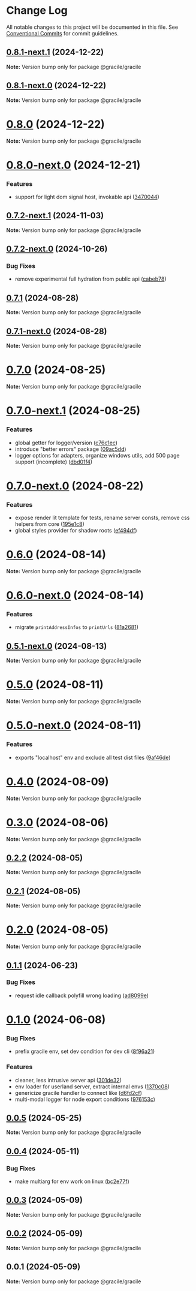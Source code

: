 # Change Log

All notable changes to this project will be documented in this file.
See [Conventional Commits](https://conventionalcommits.org) for commit guidelines.

## [0.8.1-next.1](https://github.com/gracile-web/gracile/compare/@gracile/gracile@0.8.1-next.0...@gracile/gracile@0.8.1-next.1) (2024-12-22)

**Note:** Version bump only for package @gracile/gracile

## [0.8.1-next.0](https://github.com/gracile-web/gracile/compare/@gracile/gracile@0.8.0...@gracile/gracile@0.8.1-next.0) (2024-12-22)

**Note:** Version bump only for package @gracile/gracile

# [0.8.0](https://github.com/gracile-web/gracile/compare/@gracile/gracile@0.8.0-next.0...@gracile/gracile@0.8.0) (2024-12-22)

**Note:** Version bump only for package @gracile/gracile

# [0.8.0-next.0](https://github.com/gracile-web/gracile/compare/@gracile/gracile@0.7.2-next.1...@gracile/gracile@0.8.0-next.0) (2024-12-21)

### Features

* support for light dom signal host, invokable api ([3470044](https://github.com/gracile-web/gracile/commit/34700449a5a6eff8509e03f3b7100121ab7c2a83))

## [0.7.2-next.1](https://github.com/gracile-web/gracile/compare/@gracile/gracile@0.7.2-next.0...@gracile/gracile@0.7.2-next.1) (2024-11-03)

**Note:** Version bump only for package @gracile/gracile

## [0.7.2-next.0](https://github.com/gracile-web/gracile/compare/@gracile/gracile@0.7.1...@gracile/gracile@0.7.2-next.0) (2024-10-26)

### Bug Fixes

* remove experimental full hydration from public api ([cabeb78](https://github.com/gracile-web/gracile/commit/cabeb787f439520cfa86c1453ae3bd20406af18a))

## [0.7.1](https://github.com/gracile-web/gracile/compare/@gracile/gracile@0.7.1-next.0...@gracile/gracile@0.7.1) (2024-08-28)

**Note:** Version bump only for package @gracile/gracile

## [0.7.1-next.0](https://github.com/gracile-web/gracile/compare/@gracile/gracile@0.7.0...@gracile/gracile@0.7.1-next.0) (2024-08-28)

**Note:** Version bump only for package @gracile/gracile

# [0.7.0](https://github.com/gracile-web/gracile/compare/@gracile/gracile@0.7.0-next.1...@gracile/gracile@0.7.0) (2024-08-25)

**Note:** Version bump only for package @gracile/gracile

# [0.7.0-next.1](https://github.com/gracile-web/gracile/compare/@gracile/gracile@0.7.0-next.0...@gracile/gracile@0.7.0-next.1) (2024-08-25)

### Features

* global getter for logger/version ([c76c1ec](https://github.com/gracile-web/gracile/commit/c76c1ec1e5b6104ef5c40695768e84af5167baf9))
* introduce "better errors" package ([09ac5dd](https://github.com/gracile-web/gracile/commit/09ac5dd2d011a84716b2a53a4df996360cad6dee))
* logger options for adapters, organize windows utils, add 500 page support (incomplete) ([dbd01f4](https://github.com/gracile-web/gracile/commit/dbd01f4512fee435de0e28ecdd7bc3e8eb2628c4))

# [0.7.0-next.0](https://github.com/gracile-web/gracile/compare/@gracile/gracile@0.6.0...@gracile/gracile@0.7.0-next.0) (2024-08-22)

### Features

* expose render lit template for tests, rename server consts, remove css helpers from core ([195e1c8](https://github.com/gracile-web/gracile/commit/195e1c86f05b182706e2970b6ade021668ec1d17))
* global styles provider for shadow roots ([ef494df](https://github.com/gracile-web/gracile/commit/ef494df2b9351adebc470de585e8ccc594d8d579))

# [0.6.0](https://github.com/gracile-web/gracile/compare/@gracile/gracile@0.6.0-next.0...@gracile/gracile@0.6.0) (2024-08-14)

**Note:** Version bump only for package @gracile/gracile

# [0.6.0-next.0](https://github.com/gracile-web/gracile/compare/@gracile/gracile@0.5.1-next.0...@gracile/gracile@0.6.0-next.0) (2024-08-14)

### Features

* migrate `printAddressInfos` to `printUrls` ([81a2681](https://github.com/gracile-web/gracile/commit/81a26811fcc0c87b034788fa43ebb21e81987547))

## [0.5.1-next.0](https://github.com/gracile-web/gracile/compare/@gracile/gracile@0.5.0...@gracile/gracile@0.5.1-next.0) (2024-08-13)

**Note:** Version bump only for package @gracile/gracile

# [0.5.0](https://github.com/gracile-web/gracile/compare/@gracile/gracile@0.5.0-next.0...@gracile/gracile@0.5.0) (2024-08-11)

**Note:** Version bump only for package @gracile/gracile

# [0.5.0-next.0](https://github.com/gracile-web/gracile/compare/@gracile/gracile@0.4.0...@gracile/gracile@0.5.0-next.0) (2024-08-11)

### Features

* exports "localhost" env and exclude all test dist files ([9af46de](https://github.com/gracile-web/gracile/commit/9af46de74c613d5a21f4b816f1b0b250b37aaee0))

# [0.4.0](https://github.com/gracile-web/gracile/compare/@gracile/gracile@0.4.0-next.0...@gracile/gracile@0.4.0) (2024-08-09)

**Note:** Version bump only for package @gracile/gracile

# [0.3.0](https://github.com/gracile-web/gracile/compare/@gracile/gracile@0.3.0-next.0...@gracile/gracile@0.3.0) (2024-08-06)

**Note:** Version bump only for package @gracile/gracile

## [0.2.2](https://github.com/gracile-web/gracile/compare/@gracile/gracile@0.2.2-next.0...@gracile/gracile@0.2.2) (2024-08-05)

**Note:** Version bump only for package @gracile/gracile

## [0.2.1](https://github.com/gracile-web/gracile/compare/@gracile/gracile@0.2.0-next.6...@gracile/gracile@0.2.1) (2024-08-05)

**Note:** Version bump only for package @gracile/gracile

# [0.2.0](https://github.com/gracile-web/gracile/compare/@gracile/gracile@0.2.0-next.6...@gracile/gracile@0.2.0) (2024-08-05)

**Note:** Version bump only for package @gracile/gracile

## [0.1.1](https://github.com/gracile-web/gracile/compare/@gracile/gracile@0.1.0...@gracile/gracile@0.1.1) (2024-06-23)

### Bug Fixes

* request idle callback polyfill wrong loading ([ad8099e](https://github.com/gracile-web/gracile/commit/ad8099e8d26d9ee80c18389c1d0ec9b2c8b9db29))

# [0.1.0](https://github.com/gracile-web/gracile/compare/@gracile/gracile@0.0.5...@gracile/gracile@0.1.0) (2024-06-08)

### Bug Fixes

* prefix gracile env, set dev condition for dev cli ([8f96a21](https://github.com/gracile-web/gracile/commit/8f96a2175c6d554a9e21126bdb023248a40c5647))

### Features

* cleaner, less intrusive server api ([301de32](https://github.com/gracile-web/gracile/commit/301de329f0ae91efee471a2db94cfe4baa5fc57a))
* env loader for userland server, extract internal envs ([1370c08](https://github.com/gracile-web/gracile/commit/1370c08c0cabd9416f741f7eb93fc15f4906432e))
* genericize gracile handler to connect like ([d6fd2cf](https://github.com/gracile-web/gracile/commit/d6fd2cfbd9d2e22aa99e9b4cc8763ed099e1643e))
* multi-modal logger for node export conditions ([976153c](https://github.com/gracile-web/gracile/commit/976153cbc44031fa8d67c963d6b38d5e96fec7ee))

## [0.0.5](https://github.com/gracile-web/gracile/compare/@gracile/gracile@0.0.4...@gracile/gracile@0.0.5) (2024-05-25)

**Note:** Version bump only for package @gracile/gracile

## [0.0.4](https://github.com/gracile-web/gracile/compare/@gracile/gracile@0.0.3...@gracile/gracile@0.0.4) (2024-05-11)

### Bug Fixes

* make multiarg for env work on linux ([bc2e77f](https://github.com/gracile-web/gracile/commit/bc2e77f08bab47a65770335cdd96fd952811d901))

## [0.0.3](https://github.com/gracile-web/gracile/compare/@gracile/gracile@0.0.2...@gracile/gracile@0.0.3) (2024-05-09)

**Note:** Version bump only for package @gracile/gracile

## [0.0.2](https://github.com/gracile-web/gracile/compare/@gracile/gracile@0.0.1...@gracile/gracile@0.0.2) (2024-05-09)

**Note:** Version bump only for package @gracile/gracile

## 0.0.1 (2024-05-09)

**Note:** Version bump only for package @gracile/gracile
